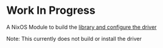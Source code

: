 # Work In Progress

A NixOS Module to build the [library and configure the driver](https://github.com/hailo-ai/hailort)

Note: This currently does not build or install the driver
